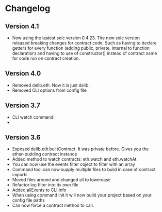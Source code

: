 # Changelog

## Version 4.1
* Now using the lastest solc version 0.4.23. The new solc version released breaking changes for contract code. Such as having to declare getters for every function (adding public, private, internal to function declaration) and having to use of constructor() instead of contract name for code run on contract creation. 

## Version 4.0
* Removed delib.eth. Now it is just delib.
* Removed CLI options from config file

## Version 3.7
* CLI watch command
*  

## Version 3.6

* Exposed delib.eth.builtContract. It was private before. Gives you the ether-pudding contract instance
* Added method to watch contracts: eth.watch and eth.watchAt
* You can now use the events filter object to filter with an array
* Command tool can now supply multiple files to build in case of contract imports
* Moved files around and changed all to lowercase
* Refactor log filter into its own file
* Added allEvents to CLI info
* When using command init it will now build your project based on your config file paths
* Can now force a contract method to call.
